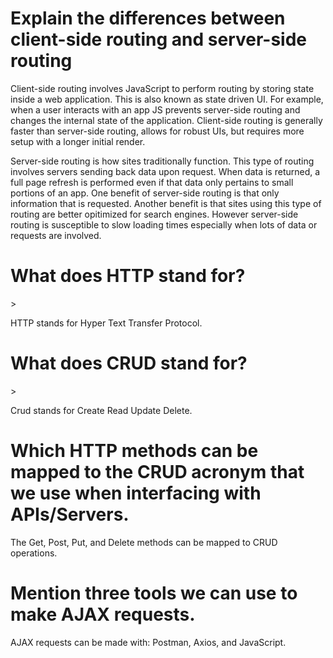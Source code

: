 <h1>Explain the differences between client-side routing and server-side routing</h1>
<p>
    Client-side routing involves JavaScript to perform routing by storing state inside a web application. This is also known as state driven UI. For example, when a user interacts with an app JS prevents server-side routing and changes the internal state of the application. Client-side routing is generally faster than server-side routing, allows for robust UIs, but requires more setup with a longer initial render.
</p>

<p>
    Server-side routing is how sites traditionally function. This type of routing involves servers sending back data upon request. When data is returned, a full page refresh is performed even if that data only pertains to small portions of an app. One benefit of server-side routing is that only information that is requested. Another benefit is that sites using this type of routing are better opitimized for search engines. However server-side routing is susceptible to slow loading times especially when lots of data or requests are involved.
</p>

<h1>What does HTTP stand for?</h1>>
<p>
    HTTP stands for Hyper Text Transfer Protocol.
</p>

<h1>What does CRUD stand for?</h1>>
<p>
    Crud stands for Create Read Update Delete.
</p>

<h1>Which HTTP methods can be mapped to the CRUD acronym that we use when interfacing with APIs/Servers.</h1>
<p>
    The Get, Post, Put, and Delete methods can be mapped to CRUD operations.
</p>

<h1>Mention three tools we can use to make AJAX requests.</h1>
<p>
    AJAX requests can be made with: Postman, Axios, and JavaScript.
</p>
